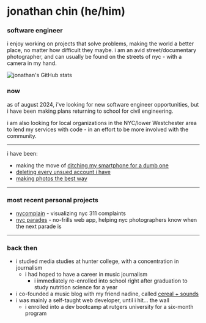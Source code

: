 # jonathan chin (he/him)

### software engineer

i enjoy working on projects that solve problems, making the world a better place, no matter how difficult they maybe. i am an avid street/documentary photographer, and can usually be found on the streets of nyc - with a camera in my hand.

![jonathan's GitHub stats](https://github-readme-stats-sigma-five.vercel.app/api?username=chinjon&count_private=true&theme=onedark)

### now

as of august 2024, i've looking for new software engineer opportunities, but i have been making plans returning to school for civil engineering. 

i am also looking for local organizations in the NYC/lower Westchester area to lend my services with code - in an effort to be more involved with the community.

***

i have been: 

* making the move of [ditching my smartphone for a dumb one](https://www.jonathanch.in/trying-to-replace-my-smartphone-with-a-dumb-phone/)
* [deleting every unsued account i have](https://www.jonathanch.in/deleting-old-unused-accounts-is-harder-than-it-needs-to-be/)
* [making photos the best way](https://www.jonathanch.in/my-black-and-white-film-home-development-setup/)

***

### most recent personal projects

* [nycomplain](https://nyc-complain.netlify.app/) - visualizing nyc 311 complaints
* [nyc parades](https://nyc-parades.netlify.app/) - no-frills web app, helping nyc photographers know when the next parade is

***

### back then

* i studied media studies at hunter college, with a concentration in journalism
  * i had hoped to have a career in music journalism
    * i immediately re-enrolled into school right after graduation to study nutrition science for a year
* i co-founded a music blog with my friend nadine, called [cereal + sounds](https://www.cerealandsounds.com)
* i was mainly a self-taught web developer, until i hit... the wall
  * i enrolled into a dev bootcamp at rutgers university for a six-month program
